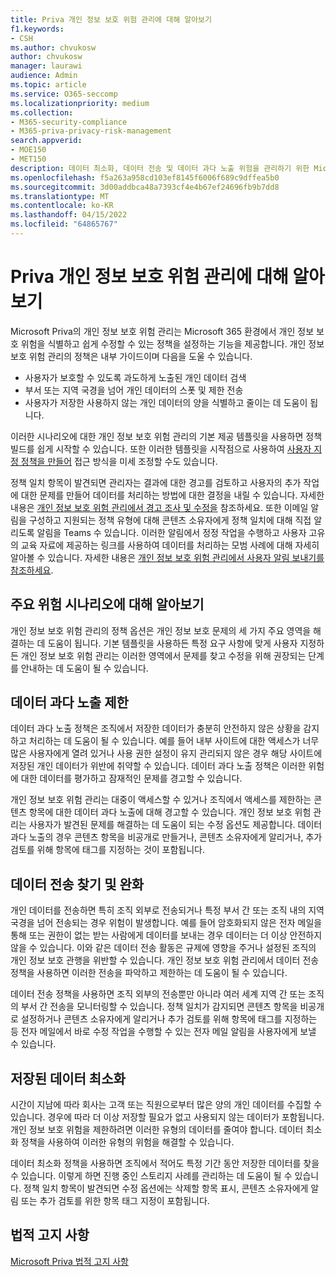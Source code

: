 ```yaml
---
title: Priva 개인 정보 보호 위험 관리에 대해 알아보기
f1.keywords:
- CSH
ms.author: chvukosw
author: chvukosw
manager: laurawi
audience: Admin
ms.topic: article
ms.service: O365-seccomp
ms.localizationpriority: medium
ms.collection:
- M365-security-compliance
- M365-priva-privacy-risk-management
search.appverid:
- MOE150
- MET150
description: 데이터 최소화, 데이터 전송 및 데이터 과다 노출 위험을 관리하기 위한 Microsoft Priva의 개인 정보 보호 위험 관리 솔루션의 기능에 대해 알아봅니다. 정책을 사용하여 문제를 검색하고 수정합니다.
ms.openlocfilehash: f5a263a958cd103ef8145f6006f689c9dffea5b0
ms.sourcegitcommit: 3d00addbca48a7393cf4e4b67ef24696fb9b7dd8
ms.translationtype: MT
ms.contentlocale: ko-KR
ms.lasthandoff: 04/15/2022
ms.locfileid: "64865767"
---
```

# <a name="learn-about-priva-privacy-risk-management"></a>Priva 개인 정보 보호 위험 관리에 대해 알아보기

Microsoft Priva의 개인 정보 보호 위험 관리는 Microsoft 365 환경에서 개인 정보 보호 위험을 식별하고 쉽게 수정할 수 있는 정책을 설정하는 기능을 제공합니다. 개인 정보 보호 위험 관리의 정책은 내부 가이드이며 다음을 도울 수 있습니다.

- 사용자가 보호할 수 있도록 과도하게 노출된 개인 데이터 검색
- 부서 또는 지역 국경을 넘어 개인 데이터의 스폿 및 제한 전송
- 사용자가 저장한 사용하지 않는 개인 데이터의 양을 식별하고 줄이는 데 도움이 됩니다.

이러한 시나리오에 대한 개인 정보 보호 위험 관리의 기본 제공 템플릿을 사용하면 정책 빌드를 쉽게 시작할 수 있습니다. 또한 이러한 템플릿을 시작점으로 사용하여 [사용자 지정 정책을 만들어](risk-management-policies.md) 접근 방식을 미세 조정할 수도 있습니다.

정책 일치 항목이 발견되면 관리자는 결과에 대한 경고를 검토하고 사용자의 추가 작업에 대한 문제를 만들어 데이터를 처리하는 방법에 대한 결정을 내릴 수 있습니다. 자세한 내용은 [개인 정보 보호 위험 관리에서 경고 조사 및 수정을](risk-management-alerts.md) 참조하세요. 또한 이메일 알림을 구성하고 지원되는 정책 유형에 대해 콘텐츠 소유자에게 정책 일치에 대해 직접 알리도록 알림을 Teams 수 있습니다. 이러한 알림에서 정정 작업을 수행하고 사용자 고유의 교육 자료에 제공하는 링크를 사용하여 데이터를 처리하는 모범 사례에 대해 자세히 알아볼 수 있습니다. 자세한 내용은 [개인 정보 보호 위험 관리에서 사용자 알림 보내기를 참조하세요](risk-management-notifications.md).

## <a name="learn-about-key-risk-scenarios"></a>주요 위험 시나리오에 대해 알아보기

개인 정보 보호 위험 관리의 정책 옵션은 개인 정보 보호 문제의 세 가지 주요 영역을 해결하는 데 도움이 됩니다. 기본 템플릿을 사용하든 특정 요구 사항에 맞게 사용자 지정하든 개인 정보 보호 위험 관리는 이러한 영역에서 문제를 찾고 수정을 위해 권장되는 단계를 안내하는 데 도움이 될 수 있습니다.

## <a name="limit-data-overexposure"></a>데이터 과다 노출 제한

데이터 과다 노출 정책은 조직에서 저장한 데이터가 충분히 안전하지 않은 상황을 감지하고 처리하는 데 도움이 될 수 있습니다. 예를 들어 내부 사이트에 대한 액세스가 너무 많은 사용자에게 열려 있거나 사용 권한 설정이 유지 관리되지 않은 경우 해당 사이트에 저장된 개인 데이터가 위반에 취약할 수 있습니다. 데이터 과다 노출 정책은 이러한 위험에 대한 데이터를 평가하고 잠재적인 문제를 경고할 수 있습니다.

개인 정보 보호 위험 관리는 대중이 액세스할 수 있거나 조직에서 액세스를 제한하는 콘텐츠 항목에 대한 데이터 과다 노출에 대해 경고할 수 있습니다. 개인 정보 보호 위험 관리는 사용자가 발견된 문제를 해결하는 데 도움이 되는 수정 옵션도 제공합니다. 데이터 과다 노출의 경우 콘텐츠 항목을 비공개로 만들거나, 콘텐츠 소유자에게 알리거나, 추가 검토를 위해 항목에 태그를 지정하는 것이 포함됩니다.

## <a name="find-and-mitigate-data-transfers"></a>데이터 전송 찾기 및 완화

개인 데이터를 전송하면 특히 조직 외부로 전송되거나 특정 부서 간 또는 조직 내의 지역 국경을 넘어 전송되는 경우 위험이 발생합니다. 예를 들어 암호화되지 않은 전자 메일을 통해 또는 권한이 없는 받는 사람에게 데이터를 보내는 경우 데이터는 더 이상 안전하지 않을 수 있습니다. 이와 같은 데이터 전송 활동은 규제에 영향을 주거나 설정된 조직의 개인 정보 보호 관행을 위반할 수 있습니다. 개인 정보 보호 위험 관리에서 데이터 전송 정책을 사용하면 이러한 전송을 파악하고 제한하는 데 도움이 될 수 있습니다.

데이터 전송 정책을 사용하면 조직 외부의 전송뿐만 아니라 여러 세계 지역 간 또는 조직의 부서 간 전송을 모니터링할 수 있습니다. 정책 일치가 감지되면 콘텐츠 항목을 비공개로 설정하거나 콘텐츠 소유자에게 알리거나 추가 검토를 위해 항목에 태그를 지정하는 등 전자 메일에서 바로 수정 작업을 수행할 수 있는 전자 메일 알림을 사용자에게 보낼 수 있습니다.

## <a name="minimize-stored-data"></a>저장된 데이터 최소화

시간이 지남에 따라 회사는 고객 또는 직원으로부터 많은 양의 개인 데이터를 수집할 수 있습니다. 경우에 따라 더 이상 저장할 필요가 없고 사용되지 않는 데이터가 포함됩니다. 개인 정보 보호 위험을 제한하려면 이러한 유형의 데이터를 줄여야 합니다. 데이터 최소화 정책을 사용하여 이러한 유형의 위험을 해결할 수 있습니다.

데이터 최소화 정책을 사용하면 조직에서 적어도 특정 기간 동안 저장한 데이터를 찾을 수 있습니다. 이렇게 하면 진행 중인 스토리지 사례를 관리하는 데 도움이 될 수 있습니다. 정책 일치 항목이 발견되면 수정 옵션에는 삭제할 항목 표시, 콘텐츠 소유자에게 알림 또는 추가 검토를 위한 항목 태그 지정이 포함됩니다.

## <a name="legal-disclaimer"></a>법적 고지 사항

[Microsoft Priva 법적 고지 사항](priva-disclaimer.md)
